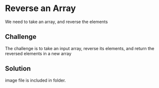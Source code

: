 # Reverse an Array
We need to take an array, and reverse the elements

## Challenge
The challenge is to take an input array, reverse its elements, and return the reversed elements in a new array

## Solution
image file is included in folder.